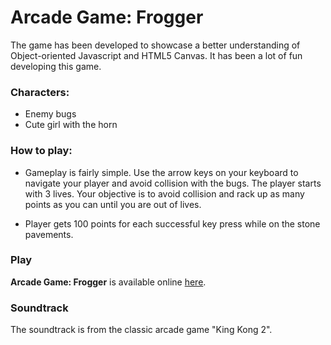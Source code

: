 # Arcade Game: Frogger

The game has been developed to showcase a better understanding of Object-oriented Javascript and HTML5 Canvas. It has been a lot of fun developing this game.



### Characters:

* Enemy bugs
* Cute girl with the horn



### How to play:

* Gameplay is fairly simple. Use the arrow keys on your keyboard to navigate your player and
avoid collision with the bugs. The player starts with 3 lives. Your objective is to avoid collision and rack up as many points as you can until you are out of lives.

* Player gets 100 points for each successful key press while on the stone pavements.



### Play

**Arcade Game: Frogger** is available online [here](asifchoudhury.github.io/frontend-nanodegree-arcade-game).



### Soundtrack

The soundtrack is from the classic arcade game "King Kong 2".







